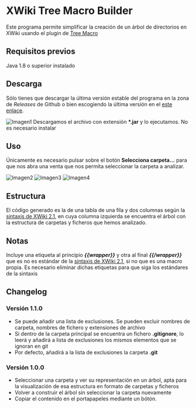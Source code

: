 
# XWiki Tree Macro Builder
Este programa permite simplificar la creación de un árbol de directorios en XWiki usando el plugin de [Tree Macro](https://extensions.xwiki.org/xwiki/bin/view/Extension/Tree%20Macro)

## Requisitos previos
Java 1.8 o superior instalado
## Descarga
Sólo tienes que descargar la última versión estable del programa en la zona de *Releases* de Github o bien escogiendo la última versión en el [este enlace](https://github.com/pmkirsten/xwiki-tree-macro-builder/releases/latest). 

![Imagen1](https://i.imgur.com/mJnwKzq.png)
Descargamos el archivo con extensión **\*.jar** y lo ejecutamos. No es necesario instalar

## Uso
Únicamente es necesario pulsar sobre el botón **Selecciona carpeta...** para que nos abra una venta que nos permita seleccionar la carpeta a analizar.

![Imagen2](https://i.imgur.com/MzKRfgv.png)
![Imagen3](https://i.imgur.com/pSxPJEh.png)
![Imagen4](https://i.imgur.com/U0Qn3Sf.png)

## Estructura
El código generado es la de una tabla de una fila y dos columnas según la [sintaxis de XWiki 2.1](https://www.xwiki.org/xwiki/bin/view/Documentation/UserGuide/Features/XWikiSyntax/), en cuya columna izquierda se encuentra el árbol con la estructura de carpetas y ficheros que hemos analizado. 

## Notas
Incluye una etiqueta al principio ***{{wrapper}}*** y otra al final ***{{/wrapper}}*** que es no es estándar de la [sintaxis de XWiki 2.1](https://www.xwiki.org/xwiki/bin/view/Documentation/UserGuide/Features/XWikiSyntax/), si no que es una macro propia. Es necesario eliminar dichas etiquetas para que siga los estándares de la sintaxis

## Changelog

### Versión 1.1.0
-   Se puede añadir una lista de exclusiones. Se pueden excluir nombres de carpeta, nombres de fichero y extensiones de archivo
-   Si dentro de la carpeta principal se encuentra un fichero  **.gitignore**, lo leerá y añadirá a lista de exclusiones los mismos elementos que se ignoran en git
-   Por defecto, añadirá a la lista de exclusiones la carpeta  **.git**
### Versión 1.0.0
-   Seleccionar una carpeta y ver su representación en un árbol, apta para la visualización de esa estructura en formato de carpetas y ficheros
-   Volver a construir el árbol sin seleccionar la carpeta nuevamente
-   Copiar el contenido en el portapapeles mediante un bótón.
